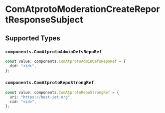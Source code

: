 # ComAtprotoModerationCreateReportResponseSubject


## Supported Types

### `components.ComAtprotoAdminDefsRepoRef`

```typescript
const value: components.ComAtprotoAdminDefsRepoRef = {
  did: "<id>",
};
```

### `components.ComAtprotoRepoStrongRef`

```typescript
const value: components.ComAtprotoRepoStrongRef = {
  uri: "https://best-jet.org",
  cid: "<id>",
};
```

